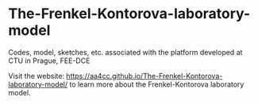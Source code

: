 # The-Frenkel-Kontorova-laboratory-model
Codes, model, sketches, etc. associated with the platform developed at CTU in Prague, FEE-DCE

Visit the website: https://aa4cc.github.io/The-Frenkel-Kontorova-laboratory-model/ to learn more about the Frenkel-Kontorova laboratory model.